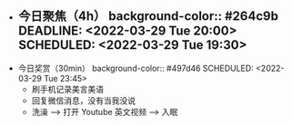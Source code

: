 - 今日聚焦（4h）
  background-color:: #264c9b
  DEADLINE: <2022-03-29 Tue 20:00>
  SCHEDULED: <2022-03-29 Tue 19:30>
	-
- 今日奖赏（30min）
  background-color:: #497d46
  SCHEDULED: <2022-03-29 Tue 23:45>
	- 刷手机记录美言美语
	- 回复微信消息，没有当我没说
	- 洗澡 --> 打开 Youtube 英文视频 --> 入眠